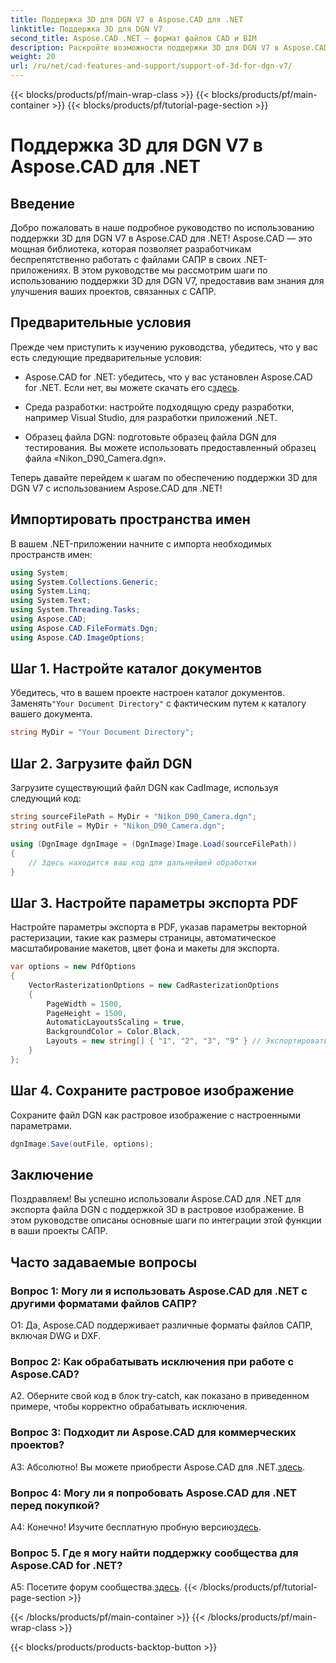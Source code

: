 ```yaml
---
title: Поддержка 3D для DGN V7 в Aspose.CAD для .NET
linktitle: Поддержка 3D для DGN V7
second_title: Aspose.CAD .NET — формат файлов CAD и BIM
description: Раскройте возможности поддержки 3D для DGN V7 в Aspose.CAD для .NET. Следуйте нашему пошаговому руководству.
weight: 20
url: /ru/net/cad-features-and-support/support-of-3d-for-dgn-v7/
---
```


{{< blocks/products/pf/main-wrap-class >}}
{{< blocks/products/pf/main-container >}}
{{< blocks/products/pf/tutorial-page-section >}}

# Поддержка 3D для DGN V7 в Aspose.CAD для .NET

## Введение

Добро пожаловать в наше подробное руководство по использованию поддержки 3D для DGN V7 в Aspose.CAD для .NET! Aspose.CAD — это мощная библиотека, которая позволяет разработчикам беспрепятственно работать с файлами САПР в своих .NET-приложениях. В этом руководстве мы рассмотрим шаги по использованию поддержки 3D для DGN V7, предоставив вам знания для улучшения ваших проектов, связанных с САПР.

## Предварительные условия

Прежде чем приступить к изучению руководства, убедитесь, что у вас есть следующие предварительные условия:

-  Aspose.CAD for .NET: убедитесь, что у вас установлен Aspose.CAD for .NET. Если нет, вы можете скачать его с[здесь](https://releases.aspose.com/cad/net/).

- Среда разработки: настройте подходящую среду разработки, например Visual Studio, для разработки приложений .NET.

- Образец файла DGN: подготовьте образец файла DGN для тестирования. Вы можете использовать предоставленный образец файла «Nikon_D90_Camera.dgn».

Теперь давайте перейдем к шагам по обеспечению поддержки 3D для DGN V7 с использованием Aspose.CAD для .NET!

## Импортировать пространства имен

В вашем .NET-приложении начните с импорта необходимых пространств имен:

```csharp
using System;
using System.Collections.Generic;
using System.Linq;
using System.Text;
using System.Threading.Tasks;
using Aspose.CAD;
using Aspose.CAD.FileFormats.Dgn;
using Aspose.CAD.ImageOptions;
```

## Шаг 1. Настройте каталог документов

 Убедитесь, что в вашем проекте настроен каталог документов. Заменять`"Your Document Directory"` с фактическим путем к каталогу вашего документа.

```csharp
string MyDir = "Your Document Directory";
```

## Шаг 2. Загрузите файл DGN

Загрузите существующий файл DGN как CadImage, используя следующий код:

```csharp
string sourceFilePath = MyDir + "Nikon_D90_Camera.dgn";
string outFile = MyDir + "Nikon_D90_Camera.dgn";

using (DgnImage dgnImage = (DgnImage)Image.Load(sourceFilePath))
{
    // Здесь находится ваш код для дальнейшей обработки
}
```

## Шаг 3. Настройте параметры экспорта PDF

Настройте параметры экспорта в PDF, указав параметры векторной растеризации, такие как размеры страницы, автоматическое масштабирование макетов, цвет фона и макеты для экспорта.

```csharp
var options = new PdfOptions
{
    VectorRasterizationOptions = new CadRasterizationOptions
    {
        PageWidth = 1500,
        PageHeight = 1500,
        AutomaticLayoutsScaling = true,
        BackgroundColor = Color.Black,
        Layouts = new string[] { "1", "2", "3", "9" } // Экспортировать только указанные представления
    }
};
```

## Шаг 4. Сохраните растровое изображение

Сохраните файл DGN как растровое изображение с настроенными параметрами.

```csharp
dgnImage.Save(outFile, options);
```

## Заключение

Поздравляем! Вы успешно использовали Aspose.CAD для .NET для экспорта файла DGN с поддержкой 3D в растровое изображение. В этом руководстве описаны основные шаги по интеграции этой функции в ваши проекты САПР.

## Часто задаваемые вопросы

### Вопрос 1: Могу ли я использовать Aspose.CAD для .NET с другими форматами файлов САПР?

О1: Да, Aspose.CAD поддерживает различные форматы файлов САПР, включая DWG и DXF.

### Вопрос 2: Как обрабатывать исключения при работе с Aspose.CAD?

A2. Оберните свой код в блок try-catch, как показано в приведенном примере, чтобы корректно обрабатывать исключения.

### Вопрос 3: Подходит ли Aspose.CAD для коммерческих проектов?

 А3: Абсолютно! Вы можете приобрести Aspose.CAD для .NET.[здесь](https://purchase.aspose.com/buy).

### Вопрос 4: Могу ли я попробовать Aspose.CAD для .NET перед покупкой?

А4: Конечно! Изучите бесплатную пробную версию[здесь](https://releases.aspose.com/).

### Вопрос 5. Где я могу найти поддержку сообщества для Aspose.CAD for .NET?

 A5: Посетите форум сообщества.[здесь](https://forum.aspose.com/c/cad/19).
{{< /blocks/products/pf/tutorial-page-section >}}

{{< /blocks/products/pf/main-container >}}
{{< /blocks/products/pf/main-wrap-class >}}

{{< blocks/products/products-backtop-button >}}
